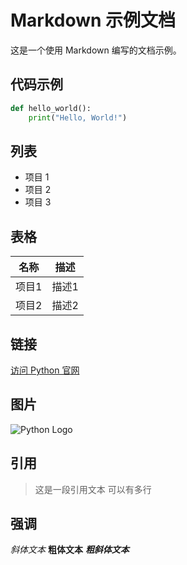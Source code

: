 # Markdown 示例文档

这是一个使用 Markdown 编写的文档示例。

## 代码示例

```python
def hello_world():
    print("Hello, World!")
```

## 列表

- 项目 1
- 项目 2
- 项目 3

## 表格

| 名称 | 描述 |
|------|------|
| 项目1 | 描述1 |
| 项目2 | 描述2 |

## 链接

[访问 Python 官网](https://www.python.org)

## 图片

![Python Logo](https://www.python.org/static/community_logos/python-logo-master-v3-TM.png)

## 引用

> 这是一段引用文本
> 可以有多行

## 强调

*斜体文本*
**粗体文本**
***粗斜体文本*** 